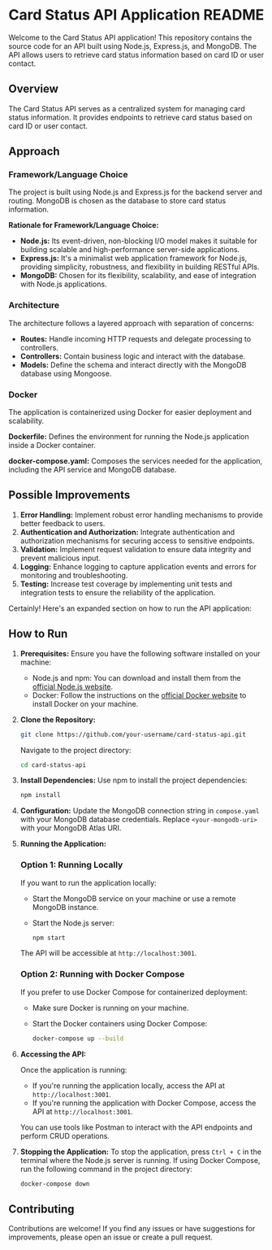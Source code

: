 # Card Status API Application README

Welcome to the Card Status API application! This repository contains the source code for an API built using Node.js, Express.js, and MongoDB. The API allows users to retrieve card status information based on card ID or user contact.

## Overview

The Card Status API serves as a centralized system for managing card status information. It provides endpoints to retrieve card status based on card ID or user contact.

## Approach

### Framework/Language Choice

The project is built using Node.js and Express.js for the backend server and routing. MongoDB is chosen as the database to store card status information.

**Rationale for Framework/Language Choice:**
- **Node.js:** Its event-driven, non-blocking I/O model makes it suitable for building scalable and high-performance server-side applications.
- **Express.js:** It's a minimalist web application framework for Node.js, providing simplicity, robustness, and flexibility in building RESTful APIs.
- **MongoDB:** Chosen for its flexibility, scalability, and ease of integration with Node.js applications.

### Architecture

The architecture follows a layered approach with separation of concerns:
- **Routes:** Handle incoming HTTP requests and delegate processing to controllers.
- **Controllers:** Contain business logic and interact with the database.
- **Models:** Define the schema and interact directly with the MongoDB database using Mongoose.

### Docker

The application is containerized using Docker for easier deployment and scalability.

**Dockerfile:** Defines the environment for running the Node.js application inside a Docker container.

**docker-compose.yaml:** Composes the services needed for the application, including the API service and MongoDB database.

## Possible Improvements

1. **Error Handling:** Implement robust error handling mechanisms to provide better feedback to users.
2. **Authentication and Authorization:** Integrate authentication and authorization mechanisms for securing access to sensitive endpoints.
3. **Validation:** Implement request validation to ensure data integrity and prevent malicious input.
4. **Logging:** Enhance logging to capture application events and errors for monitoring and troubleshooting.
5. **Testing:** Increase test coverage by implementing unit tests and integration tests to ensure the reliability of the application.

Certainly! Here's an expanded section on how to run the API application:

## How to Run

1. **Prerequisites:** Ensure you have the following software installed on your machine:
   - Node.js and npm: You can download and install them from the [official Node.js website](https://nodejs.org/).
   - Docker: Follow the instructions on the [official Docker website](https://docs.docker.com/get-docker/) to install Docker on your machine.

2. **Clone the Repository:**
   ```bash
   git clone https://github.com/your-username/card-status-api.git
   ```
   Navigate to the project directory:
   ```bash
   cd card-status-api
   ```

3. **Install Dependencies:**
   Use npm to install the project dependencies:
   ```bash
   npm install
   ```

4. **Configuration:**
   Update the MongoDB connection string in `compose.yaml` with your MongoDB database credentials. Replace `<your-mongodb-uri>` with your MongoDB Atlas URI.

5. **Running the Application:**

   ### Option 1: Running Locally
   If you want to run the application locally:

   - Start the MongoDB service on your machine or use a remote MongoDB instance.

   - Start the Node.js server:
     ```bash
     npm start
     ```
   The API will be accessible at `http://localhost:3001`.

   ### Option 2: Running with Docker Compose
   If you prefer to use Docker Compose for containerized deployment:

   - Make sure Docker is running on your machine.

   - Start the Docker containers using Docker Compose:
     ```bash
     docker-compose up --build
     ```

6. **Accessing the API:**

   Once the application is running:
   - If you're running the application locally, access the API at `http://localhost:3001`.
   - If you're running the application with Docker Compose, access the API at `http://localhost:3001`.

   You can use tools like Postman to interact with the API endpoints and perform CRUD operations.

7. **Stopping the Application:**
   To stop the application, press `Ctrl + C` in the terminal where the Node.js server is running. If using Docker Compose, run the following command in the project directory:
   ```bash
   docker-compose down
   ```

## Contributing

Contributions are welcome! If you find any issues or have suggestions for improvements, please open an issue or create a pull request.

